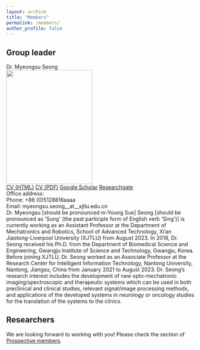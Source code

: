 ```yaml
---
layout: archive
title: "Members"
permalink: /members/
author_profile: false
---
```


Group leader
------
Dr. Myeongsu Seong    
<img src="https://myeongsuseong.github.io/images/myeongsu_seong.png" width="230" height="306">  
[CV (HTML)](https://myeongsuseong.github.io/cv) [CV (PDF)](https://myeongsuseong.github.io/files/MyeongsuSeong_CV.pdf) [Google Scholar](https://scholar.google.com/citations?user=UE6g5hoAAAAJ&hl=en) [Researchgate](https://www.researchgate.net/profile/Myeongsu-Seong)  
Office address:     
Phone: +86 (0)5128816aaaa  
Email: myeongsu.seong__at__xjtlu.edu.cn        
Dr. Myeongsu [should be pronounced m-Young Sue] Seong [should be pronounced as 'Sung' (the past participle form of English verb 'Sing')] is currently working as an Assistant Professor at the Department of Mechatronics and Robotics, School of Advanced Technology, Xi’an Jiaotong-Liverpool University (XJTLU) from August 2023. In 2018, Dr. Seong received his Ph.D. from the Department of Biomedical Science and Engineering, Gwangju Institute of Science and Technology, Gwangju, Korea. Before joining XJTLU, Dr. Seong worked as an Associate Professor at the Research Center for Intelligent Information Technology, Nantong University, Nantong, Jiangsu, China from January 2021 to August 2023. Dr. Seong’s research interest includes the development of new opto-mechatronic imaging/spectroscopic and therapeutic systems which can be used in both preclinical and clinical studies, relevant signal/image processing methods, and applications of the developed systems in neurology or oncology studies for the translation of the systems to the clinics.

Researchers
------
We are looking forward to working with you! Please check the section of [Prospective members](https://myeongsuseong.github.io/prospective_members/).
